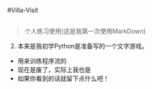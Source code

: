 #Villa-Visit
##
>个人练习使用(这是我第一次使用MarkDown)
2. 本来是我初学Python是准备写的一个文字游戏。
- 用来训练程序流的
- 现在是废了，实际上我也是
- 如果你看到的话就留下点什么吧！

